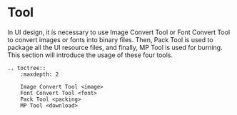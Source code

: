 # Tool

In UI design, it is necessary to use Image Convert Tool or Font Convert Tool to convert images or fonts into binary files. Then, Pack Tool is used to package all the UI resource files, and finally, MP Tool is used for burning. This section will introduce the usage of these four tools.

<!-- Add tool downlod link here -->


```eval_rst
.. toctree::
    :maxdepth: 2

    Image Convert Tool <image>
    Font Convert Tool <font>
    Pack Tool <packing>
    MP Tool <download>
```
